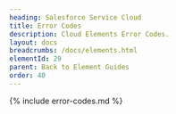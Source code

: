 ```yaml
---
heading: Salesforce Service Cloud
title: Error Codes
description: Cloud Elements Error Codes.
layout: docs
breadcrumbs: /docs/elements.html
elementId: 29
parent: Back to Element Guides
order: 40
---
```


{% include error-codes.md %}
